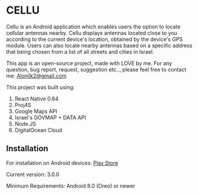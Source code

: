 # CELLU

Cellu is an Android application which enables users the option to locate cellular antennas nearby.
Cellu displays antennas located close to you according to the current device's location, obtained by the device's GPS module.
Users can also locate nearby antennas based on a specific address that being chosen from a list of all streets and cities in Israel.

This app is an open-source project, made with LOVE by me.
For any question, bug report, request, suggestion etc.., please feel free to contact me: Alonilk2@gmail.com

This project was built using:
1. React Native 0.64
2. Proj4S
3. Google Maps API
4. Israel's GOVMAP + DATA API
5. Node.JS
6. DigitalOcean Cloud


## Installation
For installation on Android devices:
[Play Store](https://play.google.com/store/apps/details?id=com.cellu)

Current version: 3.0.0

Minimum Requirements: 
Android 8.0 (Oreo) or newer
